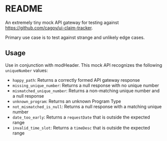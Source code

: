 # README

An extremely tiny mock API gateway for testing against https://github.com/cagov/ui-claim-tracker.

Primary use case is to test against strange and unlikely edge cases.

## Usage

Use in conjunction with modHeader. This mock API recognizes the following `uniqueNumber` values:

- `happy_path`: Returns a correctly formed API gateway response
- `missing_unique_number`: Returns a null response with no unique number
- `mismatched_unique_number`: Returns a non-matching unique number and a null response
- `unknown_program`: Returns an unknown Program Type
- `not_mismatched_is_null`: Returns a null response with a matching unique number
- `date_too_early`: Returns a `requestDate` that is outside the expected range
- `invalid_time_slot`: Returns a `timeDesc` that is outside the expected range
